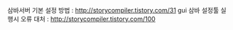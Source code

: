 삼바서버 기본 설정 방법 : http://storycompiler.tistory.com/31
gui 삼바 설정툴 실행시 오류 대처 : http://storycompiler.tistory.com/100